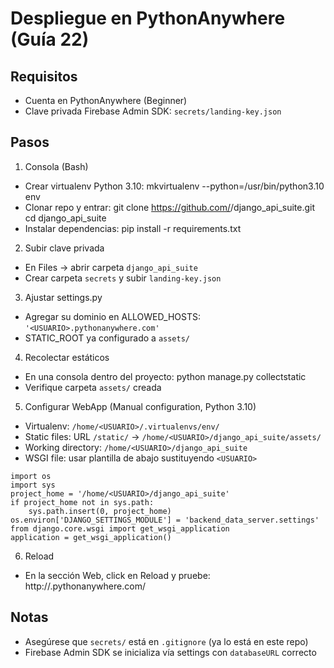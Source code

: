# Despliegue en PythonAnywhere (Guía 22)

## Requisitos
- Cuenta en PythonAnywhere (Beginner)
- Clave privada Firebase Admin SDK: `secrets/landing-key.json`

## Pasos

1) Consola (Bash)
- Crear virtualenv Python 3.10:
  mkvirtualenv --python=/usr/bin/python3.10 env
- Clonar repo y entrar:
  git clone https://github.com/<USUARIO-GITHUB>/django_api_suite.git
  cd django_api_suite
- Instalar dependencias:
  pip install -r requirements.txt

2) Subir clave privada
- En Files -> abrir carpeta `django_api_suite`
- Crear carpeta `secrets` y subir `landing-key.json`

3) Ajustar settings.py
- Agregar su dominio en ALLOWED_HOSTS: `'<USUARIO>.pythonanywhere.com'`
- STATIC_ROOT ya configurado a `assets/`

4) Recolectar estáticos
- En una consola dentro del proyecto:
  python manage.py collectstatic
- Verifique carpeta `assets/` creada

5) Configurar WebApp (Manual configuration, Python 3.10)
- Virtualenv: `/home/<USUARIO>/.virtualenvs/env/`
- Static files: URL `/static/` -> `/home/<USUARIO>/django_api_suite/assets/`
- Working directory: `/home/<USUARIO>/django_api_suite`
- WSGI file: usar plantilla de abajo sustituyendo `<USUARIO>`

```
import os
import sys
project_home = '/home/<USUARIO>/django_api_suite'
if project_home not in sys.path:
    sys.path.insert(0, project_home)
os.environ['DJANGO_SETTINGS_MODULE'] = 'backend_data_server.settings'
from django.core.wsgi import get_wsgi_application
application = get_wsgi_application()
```

6) Reload
- En la sección Web, click en Reload y pruebe:
  http://<USUARIO>.pythonanywhere.com/

## Notas
- Asegúrese que `secrets/` está en `.gitignore` (ya lo está en este repo)
- Firebase Admin SDK se inicializa vía settings con `databaseURL` correcto
